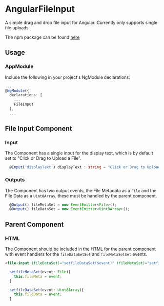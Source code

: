 # AngularFileInput
A simple drag and drop file input for Angular. Currently only supports single file uploads.

The npm package can be found [here](https://www.npmjs.com/package/@nabeelvalley/angularfileinput)

## Usage
### AppModule
Include the following in your project's NgModule declarations:

```typescript
...
@NgModule({
  declarations: [
    ...
	FileInput
  ],
  ...
```

## File Input Component
### Input
The Component has a single input for the display text, which is by default set to "Click or Drag to Upload a File".

```typescript
  @Input('displayText') displayText : string = "Click or Drag to Upload a File";
```

### Outputs
The Component has two output events, the File Metadata as a `File` and the File Data as a `Uint8Array`, these must be handled by the parent component.

```typescript
  @Output() fileMetaSet = new EventEmitter<File>();
  @Output() fileDataSet = new EventEmitter<Uint8Array>();
```

## Parent Component
### HTML
The Component should be included in the HTML for the parent component with event handlers for the `fileDataSetSet` and `fileMetaSetSet` events.

```html
<file-input (fileDataSet)="setfileDataSet($event)" (fileMetaSet)="setfileMetaSet($event)"></file-input>
```

```typescript
  setfileMetaSet(event: File){
    this.fileMeta = event;
  }

  setfileDataSet(event: Uint8Array){
    this.fileData = event;
  }
```